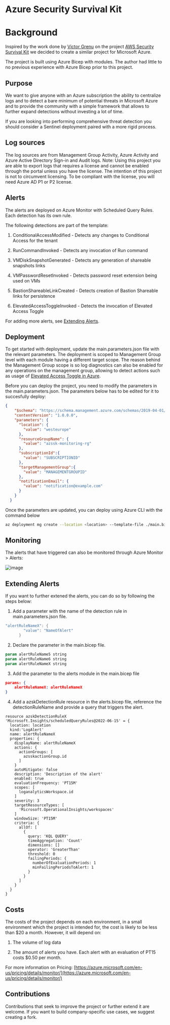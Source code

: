 # Azure Security Survival Kit

# Background

Inspired by the work done by [Victor Grenu](https://zoph.io/) on the project [AWS Security Survival Kit](https://github.com/zoph-io/aws-security-survival-kit) we decided to create a similar project for Microsoft Azure.

The project is built using Azure Bicep with modules. The author had little to no previous experience with Azure Bicep prior to this project.

## Purpose
We want to give anyone with an Azure subscription the ability to centralize logs and to detect a bare minimum of potential threats in Microsoft Azure and to provide the community with a simple framework that allows to further expand detections without investing a lot of time.

If you are looking into performing comprehensive threat detection you should consider a Sentinel deployment paired with a more rigid process.

## Log sources
The log sources are from Management Group Activity, Azure Activity and Azure Active Directory Sign-in and Audit logs. Note: Using this project you are able to export logs that requires a license and cannot be enabled through the portal unless you have the license. The intention of this project is not to circumvent licensing. To be compliant with the license, you will need Azure AD P1 or P2 license.

## Alerts

The alerts are deployed on Azure Monitor with Scheduled Query Rules. Each detection has its own rule.

The following detections are part of the template:

1. ConditionalAccessModified - Detects any changes to Conditional Access for the tenant

2. RunCommandInvoked - Detects any invocation of Run command

3. VMDiskSnapshotGenerated - Detects any generation of shareable snapshots links

4. VMPasswordResetInvoked - Detects password reset extension being used on VMs

5. BastionShareableLinkCreated - Detects creation of Bastion Shareable links for persistence

6. ElevatedAccessToggleInvoked - Detects the invocation of Elevated Access Toggle

For adding more alerts, see [Extending Alerts](#extending-alerts).

## Deployment

To get started with deployment, update the main.parameters.json file with the relevant parameters. The deployment is scoped to Management Group level with each module having a different target scope. The reason behind the Management Group scope is so log diagnostics can also be enabled for any operations on the management group, allowing to detect actions such as usage of [Elevated Access Toggle in Azure](https://www.o3c.no/knowledge/detecting-usage-of-elevated-access-toggle-in-azure-environments).

Before you can deploy the project, you need to modify the parameters in the main.parameters.json. The parameters below has to be edited for it to succesfully deploy: 

```json
{
    "$schema": "https://schema.management.azure.com/schemas/2019-04-01/deploymentParameters.json#",
    "contentVersion": "1.0.0.0",
    "parameters": {
      "location": {
        "value": "westeurope"
      },
      "resourceGroupName": {
        "value": "azssk-monitoring-rg"
      },
      "subscriptionId":{
        "value": "SUBSCRIPTIONID"
      },
      "targetManagementGroup":{
        "value": "MANAGEMENTGROUPID"
      },
      "notificationEmail": {
        "value": "notification@example.com"
      }
    }
  }
```

Once the parameters are updated, you can deploy using Azure CLI with the command below

```bash
az deployment mg create --location <location> --template-file ./main.bicep --parameters "@./parameters/main.parameters.json" --management-group-id <management-group-id>
```

## Monitoring

The alerts that have triggered can also be monitored through Azure Monitor > Alerts:

![image](https://user-images.githubusercontent.com/26272119/211192792-5f8b4fab-2766-495a-9cd5-38f71428e79b.png)

## Extending Alerts

If you want to further extened the alerts, you can do so by following the steps below:

1.  Add a parameter with the name of the detection rule in main.parameters.json file.

```powershell
"alertRuleNameX": {
        "value": "NameOfAlert"
      }
```

2. Declare the parameter in the main.bicep file.

```powershell
param alertRuleName5 string
param alertRuleName6 string
param alertRuleNameX string
```

3. Add the parameter to the alerts module in the main.bicep file

```json
params: {
    alertRuleNameX: alertRuleNameX
}
```

4. Add a azskDetectionRule resource in the alerts.bicep file, reference the detectionRuleName and provide a query that triggers the alert.

```
resource azskDetectionRuleX 'Microsoft.Insights/scheduledQueryRules@2022-06-15' = {
  location: location
  kind:'LogAlert'
  name: alertRuleNameX
  properties: {
    displayName: alertRuleNameX
    actions: {
      actionGroups: [ 
        azsskactionGroup.id
      ]
    }
    autoMitigate: false
    description: 'Description of the alert'
    enabled: true
    evaluationFrequency: 'PT15M'
    scopes: [
      loganalyticsWorkspace.id
    ]
    severity: 3
    targetResourceTypes: [
      'Microsoft.OperationalInsights/workspaces'
    ]
    windowSize: 'PT15M'
    criteria: {
      allOf: [
        {
          query: 'KQL QUERY'
          timeAggregation: 'Count'
          dimensions: []
          operator: 'GreaterThan'
          threshold: 0
          failingPeriods: {
            numberOfEvaluationPeriods: 1
            minFailingPeriodsToAlert: 1
          }
        }
      ]
    }
  }
}
```

## Costs

The costs of the project depends on each environment, in a small environment which the project is intended for, the cost is likely to be less than $20 a month. However, it will depend on:

1. The volume of log data

2. The amount of alerts you have. Each alert with an evaluation of PT15 costs $0.50 per month.

For more information on Pricing:  [https://azure.microsoft.com/en-us/pricing/details/monitor/](https://azure.microsoft.com/en-us/pricing/details/monitor/)

## Contributions
Contributions that seek to improve the project or further extend it are welcome. If you want to build company-specific use cases, we suggest creating a fork.
